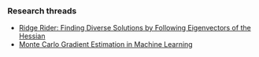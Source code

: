 

### Research threads
- [Ridge Rider: Finding Diverse Solutions by Following Eigenvectors of the Hessian](https://papers.nips.cc/paper/2020/file/08425b881bcde94a383cd258cea331be-Paper.pdf)
- [Monte Carlo Gradient Estimation in Machine Learning](https://www.jmlr.org/papers/volume21/19-346/19-346.pdf)
